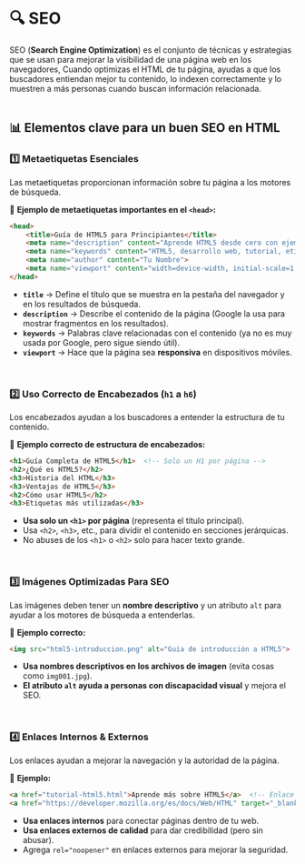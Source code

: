 # 🔍 SEO  
SEO (**Search Engine Optimization**) es el conjunto de técnicas y estrategias que se usan para mejorar la visibilidad de una página web en los navegadores, Cuando optimizas el HTML de tu página, ayudas a que los buscadores entiendan mejor tu contenido, lo indexen correctamente y lo muestren a más personas cuando buscan información relacionada.  
<br/>

## 📊 Elementos clave para un buen SEO en HTML 

### 1️⃣ Metaetiquetas Esenciales  
Las metaetiquetas proporcionan información sobre tu página a los motores de búsqueda.  

📌 **Ejemplo de metaetiquetas importantes en el `<head>`:**  
```html
<head>
    <title>Guía de HTML5 para Principiantes</title>
    <meta name="description" content="Aprende HTML5 desde cero con ejemplos y buenas prácticas.">
    <meta name="keywords" content="HTML5, desarrollo web, tutorial, etiquetas HTML">
    <meta name="author" content="Tu Nombre">
    <meta name="viewport" content="width=device-width, initial-scale=1.0">
</head>
```
* **`title`** → Define el título que se muestra en la pestaña del navegador y en los resultados de búsqueda.
* **`description`** → Describe el contenido de la página (Google la usa para mostrar fragmentos en los resultados).
* **`keywords`** → Palabras clave relacionadas con el contenido (ya no es muy usada por Google, pero sigue siendo útil).
* **`viewport`** → Hace que la página sea **responsiva** en dispositivos móviles.  
<br/>

### 2️⃣ Uso Correcto de Encabezados (`h1` a `h6`)  
Los encabezados ayudan a los buscadores a entender la estructura de tu contenido.  

📌 **Ejemplo correcto de estructura de encabezados:**  
```html
<h1>Guía Completa de HTML5</h1>  <!-- Solo un H1 por página -->
<h2>¿Qué es HTML5?</h2>
<h3>Historia del HTML</h3>
<h3>Ventajas de HTML5</h3>
<h2>Cómo usar HTML5</h2>
<h3>Etiquetas más utilizadas</h3>
```
* **Usa solo un `<h1>` por página** (representa el título principal).
* Usa `<h2>`, `<h3>`, etc., para dividir el contenido en secciones jerárquicas.
* No abuses de los `<h1>` o `<h2>` solo para hacer texto grande.  
<br/>

### 3️⃣ Imágenes Optimizadas Para SEO  
Las imágenes deben tener un **nombre descriptivo** y un atributo `alt` para ayudar a los motores de búsqueda a entenderlas.  

📌 **Ejemplo correcto:**  
```html
<img src="html5-introduccion.png" alt="Guía de introducción a HTML5">
```
* **Usa nombres descriptivos en los archivos de imagen** (evita cosas como `img001.jpg`).
* **El atributo `alt` ayuda a personas con discapacidad visual** y mejora el SEO.  
<br/>

### 4️⃣ Enlaces Internos & Externos 
Los enlaces ayudan a mejorar la navegación y la autoridad de la página.  

📌 **Ejemplo:**  
```html
<a href="tutorial-html5.html">Aprende más sobre HTML5</a>  <!-- Enlace interno -->
<a href="https://developer.mozilla.org/es/docs/Web/HTML" target="_blank" rel="noopener">Documentación en MDN</a>  <!-- Enlace externo -->
```
* **Usa enlaces internos** para conectar páginas dentro de tu web.
* **Usa enlaces externos de calidad** para dar credibilidad (pero sin abusar).
* Agrega `rel="noopener"` en enlaces externos para mejorar la seguridad.  

